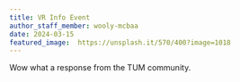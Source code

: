 ```yaml
---
title: VR Info Event 
author_staff_member: wooly-mcbaa
date: 2024-03-15
featured_image:  https://unsplash.it/570/400?image=1018
---
```

Wow what a response from the TUM community.
